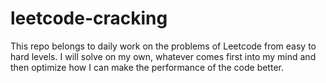 # leetcode-cracking
This repo belongs to daily work on the problems of Leetcode from easy to hard levels. I will solve on my own, whatever comes first into my mind and then optimize how I can make the performance of the code better. 
